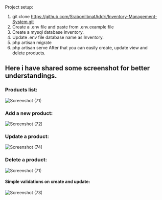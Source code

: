 Project setup:
1. git clone https://github.com/SraboniIbnatAddri/Inventory-Management-System.git
2. Create a .env file and paste from .env.example file
3. Create a mysql database inventory.
4. Update .env file database name as Inventory.
5. php artisan migrate
6. php artisan serve
After that you can easily create, update view and delete products. 

## Here i have shared some screenshot for better understandings.

### Products list:
![Screenshot (71)](https://github.com/SraboniIbnatAddri/Inventory-Management-System/assets/62618243/5b0e807f-60b2-49c5-9394-c7670fea7e35)

### Add a new product:
![Screenshot (72)](https://github.com/SraboniIbnatAddri/Inventory-Management-System/assets/62618243/6598be10-0169-4859-b83f-e5648492bdb9)

### Update a product:
![Screenshot (74)](https://github.com/SraboniIbnatAddri/Inventory-Management-System/assets/62618243/42eb6d8f-7759-47a8-aded-6b48a7c2f8c3)

### Delete a product:
![Screenshot (71)](https://github.com/SraboniIbnatAddri/Inventory-Management-System/assets/62618243/bdac0634-fdf8-4dbf-8893-3a9b4fa8a8bb)

#### Simple validations on create and update:
![Screenshot (73)](https://github.com/SraboniIbnatAddri/Inventory-Management-System/assets/62618243/aeaff11a-dde1-400f-b286-7f9e0d1fd3cf)

